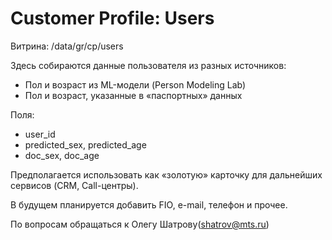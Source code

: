 # Customer Profile: Users

Витрина: /data/gr/cp/users

Здесь собираются данные пользователя из разных источников:
- Пол и возраст из ML-модели (Person Modeling Lab)
- Пол и возраст, указанные в «паспортных» данных

Поля:
- user_id
- predicted_sex, predicted_age
- doc_sex, doc_age

Предполагается использовать как «золотую» карточку для дальнейших сервисов (CRM, Call-центры).

В будущем планируется добавить FIO, e-mail, телефон и прочее.

По вопросам обращаться к Олегу Шатрову(shatrov@mts.ru)
